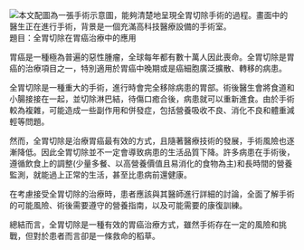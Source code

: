 ![本文配圖為一張手術示意圖，能夠清楚地呈現全胃切除手術的過程。畫面中的醫生正在進行手術，背景是一個充滿高科技醫療設備的手術室。](https://i.imgur.com/AVSrv6f.jpeg)
題目：全胃切除在胃癌治療中的應用

胃癌是一種極為普遍的惡性腫瘤，全球每年都有數十萬人因此喪命。全胃切除是胃癌的治療項目之一，特別適用於胃癌中晚期或是癌細胞廣泛擴散、轉移的病患。

全胃切除是一種重大的手術，進行時會完全移除病患的胃部。術後醫生會將食道和小腸接接在一起，並切除淋巴結，待傷口癒合後，病患就可以重新進食。由於手術較為複雜，可能造成一些副作用和併發症，包括營養吸收不良、消化不良和體重減輕等問題。

然而，全胃切除是治療胃癌最有效的方式，且隨著醫療技術的發展，手術風險也逐漸降低。因此全胃切除並不一定會導致病患的生活品質下降。許多病患在手術後，遵循飲食上的調整(少量多餐、以高營養價值且易消化的食物為主)和長時間的營養監測，就能過上正常的生活，甚至比患病前還健康。

在考慮接受全胃切除的治療時，患者應該與其醫師進行詳細的討論，全面了解手術的可能風險、術後需要遵守的營養指南，以及可能需要的康復訓練。

總結而言，全胃切除是一種有效的胃癌治療方式，雖然手術存在一定的風險和挑戰，但對於患者而言卻是一條救命的稻草。

